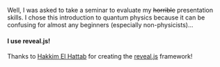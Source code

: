 Well, I was asked to take a seminar to evaluate my <s>horrible</s> presentation skills. I chose this introduction to quantum physics because it can be confusing for almost any beginners (especially non-physicists)...

#### I use reveal.js!

Thanks to [Hakkim El Hattab](https://github.com/hakimel) for creating the [reveal.js](http://lab.hakim.se/reveal-js) framework!